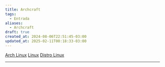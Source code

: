 ```yaml
---
title: Archcraft
tags:
  - Entrada
aliases:
  - Archcraft
draft: true
created_at: 2024-08-06T22:51:45-03:00
updated_at: 2025-02-11T00:18:33-03:00
---
```


[Arch Linux](../../../07/26/entrada/Arch_Linux.md) 
[Linux](../../../07/26/entrada/Linux.md) 
[Distro Linux](../../../07/26/atomo/Distro_Linux.md)

---

